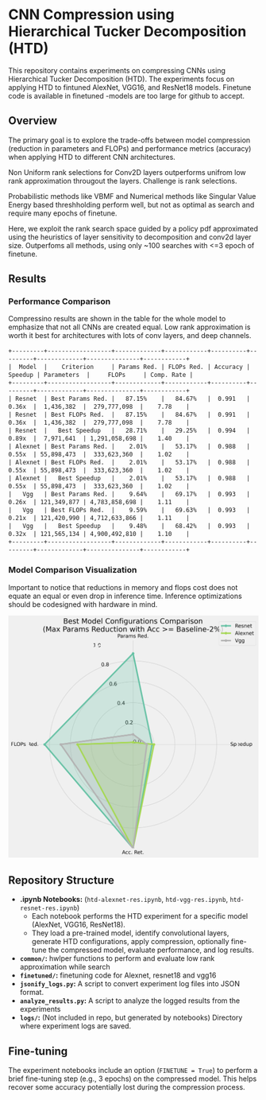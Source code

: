 # CNN Compression using Hierarchical Tucker Decomposition (HTD)

This repository contains experiments on compressing CNNs using Hierarchical Tucker Decomposition (HTD). The experiments focus on applying HTD to fintuned AlexNet, VGG16, and ResNet18 models. Finetune code is available in finetuned -models are too large for github to accept. 

## Overview

The primary goal is to explore the trade-offs between model compression (reduction in parameters and FLOPs) and performance metrics (accuracy) when applying HTD to different CNN architectures.

Non Uniform rank selections for Conv2D layers outperforms unifrom low rank approximation througout the layers. Challenge is rank selections. 

Probabilistic methods like VBMF and Numerical methods like Singular Value Energy based threshholding perform well, but not as optimal as search and require many epochs of finetune. 

Here, we exploit the rank search space guided by a policy pdf approximated using the heuristics of layer sensitivity to decomposition and conv2d layer size. Outperfoms all methods, using only ~100 searches with <=3 epoch of finetune.  

## Results

### Performance Comparison

Compressino results are shown in the table for the whole model to emphasize that not all CNNs are created equal. Low rank approximation is worth it best for architectures with lots of conv layers, and deep channels. 
```
+---------+------------------+-------------+------------+----------+---------+-------------+---------------+------------+
|  Model  |    Criterion     | Params Red. | FLOPs Red. | Accuracy | Speedup | Parameters  |     FLOPs     | Comp. Rate |
+---------+------------------+-------------+------------+----------+---------+-------------+---------------+------------+
| Resnet  | Best Params Red. |   87.15%    |   84.67%   |  0.991   |  0.36x  |  1,436,382  |  279,777,098  |    7.78    |
| Resnet  | Best FLOPs Red.  |   87.15%    |   84.67%   |  0.991   |  0.36x  |  1,436,382  |  279,777,098  |    7.78    |
| Resnet  |   Best Speedup   |   28.71%    |   29.25%   |  0.994   |  0.89x  |  7,971,641  | 1,291,058,698 |    1.40    |
| Alexnet | Best Params Red. |    2.01%    |   53.17%   |  0.988   |  0.55x  | 55,898,473  |  333,623,360  |    1.02    |
| Alexnet | Best FLOPs Red.  |    2.01%    |   53.17%   |  0.988   |  0.55x  | 55,898,473  |  333,623,360  |    1.02    |
| Alexnet |   Best Speedup   |    2.01%    |   53.17%   |  0.988   |  0.55x  | 55,898,473  |  333,623,360  |    1.02    |
|   Vgg   | Best Params Red. |    9.64%    |   69.17%   |  0.993   |  0.26x  | 121,349,877 | 4,783,858,698 |    1.11    |
|   Vgg   | Best FLOPs Red.  |    9.59%    |   69.63%   |  0.993   |  0.21x  | 121,420,990 | 4,712,633,866 |    1.11    |
|   Vgg   |   Best Speedup   |    9.48%    |   68.42%   |  0.993   |  0.32x  | 121,565,134 | 4,900,492,810 |    1.10    |
+---------+------------------+-------------+------------+----------+---------+-------------+---------------+------------+
```

### Model Comparison Visualization

Important to notice that reductions in memory and flops cost does not equate an equal or even drop in inference time. Inference optimizations should be codesigned with hardware in mind. 

![Model Comparison Radar Plot](model_comparison_radar.png)

## Repository Structure

*   **.ipynb Notebooks:** (`htd-alexnet-res.ipynb`, `htd-vgg-res.ipynb`, `htd-resnet-res.ipynb`)
    *   Each notebook performs the HTD experiment for a specific model (AlexNet, VGG16, ResNet18).
    *   They load a pre-trained model, identify convolutional layers, generate HTD configurations, apply compression, optionally fine-tune the compressed model, evaluate performance, and log results.
*   **`common/`:** hwlper functions to perform and evaluate low rank approximation while search
*   **`finetuned/`:** finetuning code for Alexnet, resnet18 and vgg16
*   **`jsonify_logs.py`:** A script to convert experiment log files into JSON format.
*   **`analyze_results.py`:** A script to analyze the logged results from the experiments
*   **`logs/`:** (Not included in repo, but generated by notebooks) Directory where experiment logs are saved.


## Fine-tuning

The experiment notebooks include an option (`FINETUNE = True`) to perform a brief fine-tuning step (e.g., 3 epochs) on the compressed model. This helps recover some accuracy potentially lost during the compression process. 
